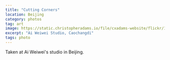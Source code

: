 ```yaml
---
title: "Cutting Corners"
location: Beijing
category: photos
tag: art
image: https://static.christopheradams.io/file/cxadams-website/flickr/10684679515_8a560bbddf_k.jpg
excerpt: "Ai Weiwei Studio, Caochangdi"
tags: photo
---
```


Taken at Ai Weiwei's studio in Beijing.
